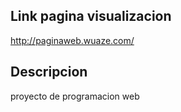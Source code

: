 ## Link pagina visualizacion
http://paginaweb.wuaze.com/

## Descripcion
proyecto de programacion web
